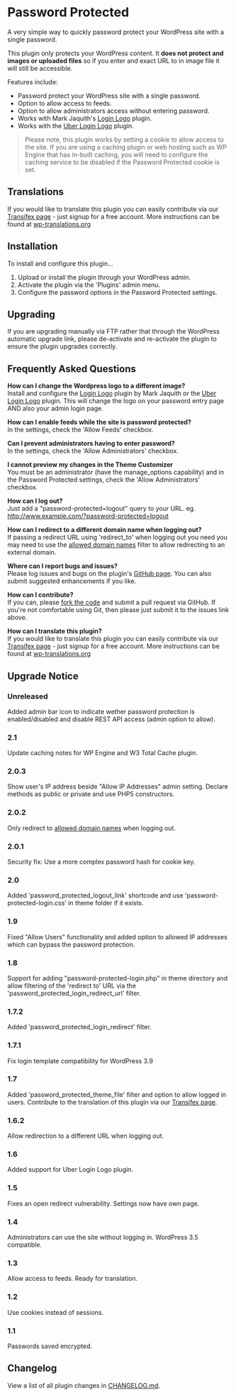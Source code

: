 Password Protected
==================

A very simple way to quickly password protect your WordPress site with a single password.

This plugin only protects your WordPress content. It **does not protect and images or uploaded files** so if you enter and exact URL to in image file it will still be accessible.

Features include:

- Password protect your WordPress site with a single password.
- Option to allow access to feeds.
- Option to allow administrators access without entering password.
- Works with Mark Jaquith's [Login Logo](http://wordpress.org/extend/plugins/login-logo/) plugin.
- Works with the [Uber Login Logo](http://wordpress.org/plugins/uber-login-logo/) plugin.

> Please note, this plugin works by setting a cookie to allow access to the site. If you are using a caching plugin or web hosting such as WP Engine that has in-built caching, you will need to configure the caching service to be disabled if the Password Protected cookie is set.

Translations
------------

If you would like to translate this plugin you can easily contribute via our [Transifex page](https://www.transifex.com/projects/p/password-protected/resource/password-protected/) - just signup for a free account.
More instructions can be found at [wp-translations.org](http://wp-translations.org/translators-wp-translations/)

Installation
------------

To install and configure this plugin...

1. Upload or install the plugin through your WordPress admin.
1. Activate the plugin via the 'Plugins' admin menu.
1. Configure the password options in the Password Protected settings.

Upgrading
---------

If you are upgrading manually via FTP rather that through the WordPress automatic upgrade link, please de-activate and re-activate the plugin to ensure the plugin upgrades correctly.

Frequently Asked Questions
--------------------------

__How can I change the Wordpress logo to a different image?__  
Install and configure the [Login Logo](http://wordpress.org/extend/plugins/login-logo/) plugin by Mark Jaquith or the [Uber Login Logo](http://wordpress.org/plugins/uber-login-logo/) plugin. This will change the logo on your password entry page AND also your admin login page.

__How can I enable feeds while the site is password protected?__  
In the settings, check the 'Allow Feeds' checkbox.

__Can I prevent administrators having to enter password?__  
In the settings, check the 'Allow Administrators' checkbox.

__I cannot preview my changes in the Theme Customizer__  
You must be an administrator (have the manage_options capability) and in the Password Protected settings, check the 'Allow Administrators' checkbox.

__How can I log out?__  
Just add a "password-protected=logout" query to your URL.
eg. http://www.example.com/?password-protected=logout

__How can I redirect to a different domain name when logging out?__  
If passing a redirect URL using 'redirect_to' when logging out you need you may need to use the [allowed domain names](https://codex.wordpress.org/Plugin_API/Filter_Reference/allowed_redirect_hosts) filter to allow redirecting to an external domain.

__Where can I report bugs and issues?__  
Please log issues and bugs on the plugin's [GitHub page](https://github.com/benhuson/password-protected/issues).
You can also submit suggested enhancements if you like.

__How can I contribute?__  
If you can, please [fork the code](https://github.com/benhuson/password-protected) and submit a pull request via GitHub. If you're not comfortable using Git, then please just submit it to the issues link above.

__How can I translate this plugin?__  
If you would like to translate this plugin you can easily contribute via our [Transifex page](https://www.transifex.com/projects/p/password-protected/resource/password-protected/) - just signup for a free account.
More instructions can be found at [wp-translations.org](http://wp-translations.org/translators-wp-translations/)

Upgrade Notice
--------------

### Unreleased
Added admin bar icon to indicate wether password protection is enabled/disabled and disable REST API access (admin option to allow).

### 2.1
Update caching notes for WP Engine and W3 Total Cache plugin.

### 2.0.3
Show user's IP address beside "Allow IP Addresses" admin setting. Declare methods as public or private and use PHP5 constructors.

### 2.0.2
Only redirect to [allowed domain names](https://codex.wordpress.org/Plugin_API/Filter_Reference/allowed_redirect_hosts) when logging out.

### 2.0.1
Security fix: Use a more complex password hash for cookie key.

### 2.0
Added 'password_protected_logout_link' shortcode and use 'password-protected-login.css' in theme folder if it exists.

### 1.9
Fixed "Allow Users" functionality and added option to allowed IP addresses which can bypass the password protection.

### 1.8
Support for adding "password-protected-login.php" in theme directory and allow filtering of the 'redirect to' URL via the 'password_protected_login_redirect_url' filter.

### 1.7.2
Added 'password_protected_login_redirect' filter.

### 1.7.1
Fix login template compatibility for WordPress 3.9

### 1.7
Added 'password_protected_theme_file' filter and option to allow logged in users. Contribute to the translation of this plugin via our [Transifex page](https://www.transifex.com/projects/p/password-protected/resource/password-protected/).

### 1.6.2
Allow redirection to a different URL when logging out.

### 1.6
Added support for Uber Login Logo plugin.

### 1.5
Fixes an open redirect vulnerability. Settings now have own page.

### 1.4
Administrators can use the site without logging in. WordPress 3.5 compatible.

### 1.3
Allow access to feeds. Ready for translation.

### 1.2
Use cookies instead of sessions.

### 1.1
Passwords saved encrypted.

Changelog
---------

View a list of all plugin changes in [CHANGELOG.md](https://github.com/benhuson/password-protected/blob/master/CHANGELOG.md).
